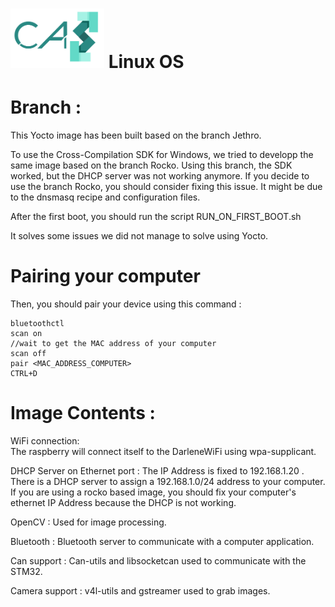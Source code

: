 # <img src="../logo/logo.bmp" width="150"> Linux OS

# Branch :

This Yocto image has been built based on the branch Jethro.

To use the Cross-Compilation SDK for Windows, we tried to developp the same image based on the branch Rocko. Using this branch, the SDK worked, but the DHCP server was not working anymore. If you decide to use the branch Rocko, you should consider fixing this issue. It might be due to the dnsmasq recipe and configuration files.



After the first boot, you should run the script RUN_ON_FIRST_BOOT.sh

It solves some issues we did not manage to solve using Yocto.

# Pairing your computer

Then, you should pair your device using this command : 

	bluetoothctl 
	scan on 
	//wait to get the MAC address of your computer 
	scan off 
	pair <MAC_ADDRESS_COMPUTER> 
	CTRL+D 


# Image Contents :


WiFi connection:  
	The raspberry will connect itself to the DarleneWiFi using wpa-supplicant.
		
DHCP Server on Ethernet port : 
	The IP Address is fixed to 192.168.1.20 . There is a DHCP server to assign a 192.168.1.0/24 address to your computer. If you are using a rocko based image, you should fix your computer's ethernet IP Address because the DHCP is not working.

OpenCV : 
	Used for image processing. 
	
Bluetooth : 
	Bluetooth server to communicate with a computer application.
	
Can support : 
	Can-utils and libsocketcan used to communicate with the STM32.
	
Camera support :
	v4l-utils and gstreamer used to grab images. 
	

	
